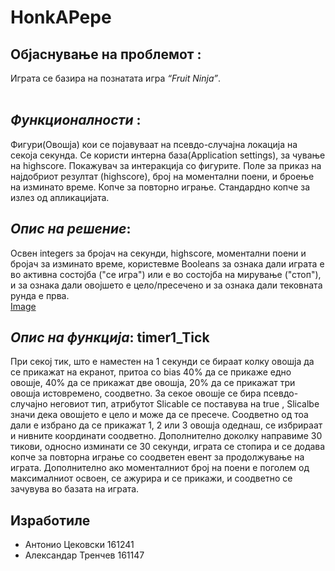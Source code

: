 # HonkAPepe
## Објаснување на проблемот : </br>
Играта се базира на познатата игра *“Fruit Ninja”*.</br></br>
## *Функционалности* : </br> 
Фигури(Овошја) кои се појавуваат на псевдо-случајна локација на секоја  секунда.
Се користи интерна база(Application settings), за чување на highscore. 
Покажувач за интеракција со фигурите. Поле за приказ на најдобриот резултат (highscore), број на моментални поени, и броење на изминато време.
Копче за повторно играње. Стандардно копче за излез од апликацијата.

## *Опис на решение*: </br>  
Освен integers за бројач на секунди, highscore, моментални поени и бројач за изминато време, користевме Booleans за ознака дали играта е во активна состојба ("се игра") или е во состојба на мирување ("стоп"), и за ознака дали овојшето е цело/пресечено и за ознака дали тековната рунда е прва.</br>
[Image](https://i.ibb.co/2WbXX79/Fruit-Ninja.png)

## *Опис на функција*:  **timer1_Tick** </br>
При секој тик, што е наместен на 1 секунди се бираат колку овошја да се прикажат на екранот, притоа со
bias 40% да се прикаже едно овошје, 40% да се прикажат две овошја, 20% да се прикажат три овошја истовремено, соодветно.
За секое овошје се бира псевдо-случајно неговиот тип, атрибутот Slicable се поставува на true , Slicalbe значи дека овошјето е цело и може да се пресече.
Соодветно од тоа дали е избрано да се прикажат 1, 2 или 3 овошја одеднаш, се избрираат и нивните координати соодветно.
Дополнително доколку направиме 30 тикови, односно изминати се 30 секунди, играта се стопира и се додава копче за повторна играње со соодветен евент за продолжување на играта.
Дополнително ако моменталниот број на поени е поголем од максималниот освоен, се ажурира и се прикажи, и соодветно се зачувува во базата на играта.</br>

## Изработиле
  * Антонио Цековски   161241
  * Александар Тренчев 161147
